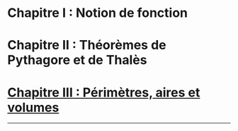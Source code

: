 # Chapitre I  : Notion de fonction
# Chapitre II  : Théorèmes de Pythagore et de Thalès
# [Chapitre III  : Périmètres, aires et volumes](/Cours_3e/Chapitre_3_Perimetres)

---
